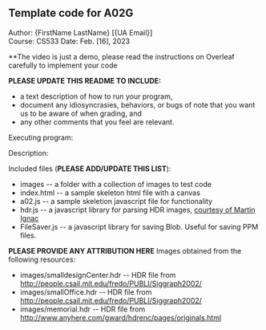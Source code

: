 Template code for A02G
------------

Author: {FirstName LastName} [{UA Email}]  
Course: CS533 
Date: Feb. [16], 2023

**The video is just a demo, please read the instructions on Overleaf carefully to implement your code

**PLEASE UPDATE THIS README TO INCLUDE:**
* a text description of how to run your program, 
* document any idiosyncrasies, behaviors, or bugs of note that you want us to be aware of when grading, and
* any other comments that you feel are relevant.

Executing program:


Description:


Included files (**PLEASE ADD/UPDATE THIS LIST**):
* images -- a folder with a collection of images to test code
* index.html -- a sample skeleton html file with a canvas
* a02.js -- a sample skeletion javascript file for functionality
* hdr.js -- a javascript library for parsing HDR images, [courtesy of Martin Ignac](https://github.com/vorg/parse-hdr)
* FileSaver.js -- a javascript library for saving Blob. Useful for saving PPM files.

**PLEASE PROVIDE ANY ATTRIBUTION HERE**
Images obtained from the following resources:
* images/smalldesignCenter.hdr -- HDR file from http://people.csail.mit.edu/fredo/PUBLI/Siggraph2002/
* images/smallOffice.hdr -- HDR file from http://people.csail.mit.edu/fredo/PUBLI/Siggraph2002/
* images/memorial.hdr -- HDR file from http://www.anyhere.com/gward/hdrenc/pages/originals.html
